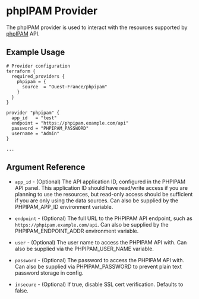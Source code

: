 # phpIPAM Provider

The phpIPAM provider is used to interact with the resources supported by [phpIPAM](https://phpipam.net/) API.

## Example Usage

```hcl
# Provider configuration
terraform {
  required_providers {
    phpipam = {
      source  = "Ouest-France/phpipam"
    }
  }
}

provider "phpipam" {
  app_id   = "test"
  endpoint = "https://phpipam.example.com/api"
  password = "PHPIPAM_PASSWORD"
  username = "Admin"
}

...
```

## Argument Reference

* `app_id` - (Optional) The API application ID, configured in the PHPIPAM API panel. This application ID should have read/write access if you are planning to use the resources, but read-only access should be sufficient if you are only using the data sources. Can also be supplied by the PHPIPAM_APP_ID environment variable.

* `endpoint` - (Optional) The full URL to the PHPIPAM API endpoint, such as `https://phpipam.example.com/api`. Can also be supplied by the PHPIPAM_ENDPOINT_ADDR environment variable.

* `user` - (Optional) The user name to access the PHPIPAM API with. Can also be supplied via the PHPIPAM_USER_NAME variable.

* `password` - (Optional) The password to access the PHPIPAM API with. Can also be supplied via PHPIPAM_PASSWORD to prevent plain text password storage in config.

* `insecure` - (Optional) If true, disable SSL cert verification. Defaults to false.
